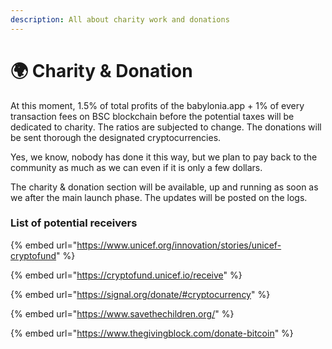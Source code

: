 ```yaml
---
description: All about charity work and donations
---
```


# 🌍 Charity & Donation

At this moment, 1.5% of total profits of the babylonia.app + 1% of every transaction fees on BSC blockchain before the potential taxes will be dedicated to charity. The ratios are subjected to change. The donations will be sent thorough the designated cryptocurrencies.&#x20;

Yes, we know, nobody has done it this way, but we plan to pay back to the community as much as we can even if it is only a few dollars.

The charity & donation section will be available, up and running as soon as we after the main launch phase. The updates will be posted on the logs.

### List of potential receivers

{% embed url="https://www.unicef.org/innovation/stories/unicef-cryptofund" %}

{% embed url="https://cryptofund.unicef.io/receive" %}

{% embed url="https://signal.org/donate/#cryptocurrency" %}

{% embed url="https://www.savethechildren.org/" %}

{% embed url="https://www.thegivingblock.com/donate-bitcoin" %}

